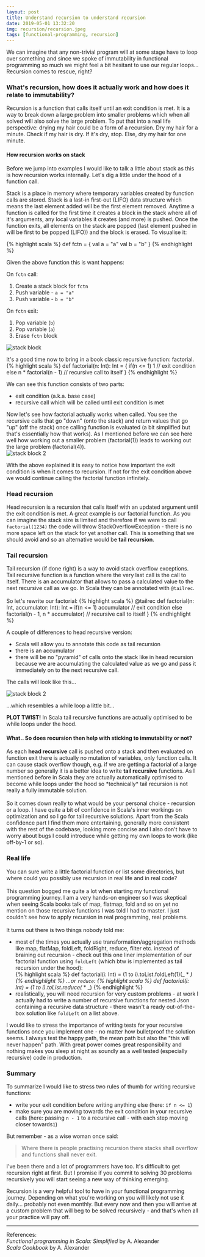 ```yaml
---
layout: post
title: Understand recursion to understand recursion
date: 2019-05-01 13:32:20
img: recursion/recursion.jpeg 
tags: [functional-programming, recursion]
---
```


 We can imagine that any non-trivial program will at some stage have to loop over something and since we spoke of immutability in functional programming so much we might feel a bit hesitant to use our regular loops... Recursion comes to rescue, right?


### What's recursion, how does it actually work and how does it relate to immutability?

Recursion is a function that calls itself until an exit condition is met. It is a way to break down a large problem into smaller problems which when all solved will also solve the large problem. To put that into a real life perspective: drying my hair could be a form of a recursion. Dry my hair for a minute. Check if my hair is dry. If it's dry, stop. Else, dry my hair for one minute.<br>

#### How recursion works on stack

Before we jump into examples I would like to talk a little about stack as this is how recursion works internally. Let's dig a little under the hood of a function call.

Stack is a place in memory where temporary variables created by function calls are stored. Stack is a last-in first-out (LIFO) data structure which means the last element added will be the first element removed. Anytime a function is called for the first time it creates a block in the stack where all of it's arguments, any local variables it creates (and more) is pushed. Once the function exits, all elements on the stack are popped (last element pushed in will be first to be popped (LIFO)) and the block is erased. To visualise it:

{% highlight scala %}
 def fctn = {
    val a = "a"
    val b = "b"
 }
{% endhighlight %}

Given the above function this is want happens:

On `fctn` call:<br>
1. Create a stack block for `fctn`<br>
1. Push variable - `a = "a"`<br>
1. Push variable - `b = "b"`<br>

On `fctn` exit:<br>
1. Pop variable (`b`)<br>
1. Pop variable (`a`)<br> 
1. Erase `fctn` block<br>

![stack block]({{site.baseurl}}/assets/img/recursion/stack.jpg)

It's a good time now to bring in a book classic recursive function: factorial.<br>
{% highlight scala %}
 def factorial(n: Int): Int = {
    if(n <= 1) 1 // exit condition
    else n * factorial(n - 1) // recursive call to itself
 }
{% endhighlight %}

We can see this function consists of two parts:
* exit condition (a.k.a. base case)
* recursive call which will be called until exit condition is met

Now let's see how factorial actually works when called. You see the recursive calls that go "down" (onto the stack) and return values that go "up" (off the stack) once calling function is evaluated (a bit simplified but that's essentially how that works). As I mentioned before we can see here well how working out a smaller problem (factorial(1)) leads to working out the large problem (factorial(4)).<br>
![stack block 2]({{site.baseurl}}/assets/img/recursion/stack2.jpg)


With the above explained it is easy to notice how important the exit condition is when it comes to recursion. If not for the exit condition above we would continue calling the factorial function infinitely. 

### Head recursion
Head recursion is a recursion that calls itself with an updated argument until the exit condition is met. A great example is our factorial function. As you can imagine the stack size is limited and therefore if we were to call `factorial(1234)` the code will throw StackOverflowException - there is no more space left on the stack for yet another call. This is something that we should avoid and so an alternative would be <b>tail recursion</b>.


### Tail recursion
Tail recursion (if done right) is a way to avoid stack overflow exceptions. Tail recursive function is a function where the very last call is the call to itself. There is an accumulator that allows to pass a calculated value to the next recursive call as we go. In Scala they can be annotated with `@tailrec`. 
<br>
<br>
So let's rewrite our factorial:
{% highlight scala %}
 @tailrec
 def factorial(n: Int, accumulator: Int): Int =
    if(n <= 1) accumulator // exit condition
    else factorial(n - 1, n * accumulator) // recursive call to itself
 }
{% endhighlight %}

A couple of differences to head recursive version:<Br>
* Scala will allow you to annotate this code as tail recursion
* there is an accumulator
* there will be no "pyramid" of calls onto the stack like in head recursion because we are accumulating the calculated value as we go and pass it immediately on to the next recursive call. <br>

The calls will look like this...

![stack block 2]({{site.baseurl}}/assets/img/recursion/stack3.jpg)

...which resembles a while loop a little bit...<br>

<b>PLOT TWIST!</b> In Scala tail recursive functions are actually optimised to be while loops under the hood.

#### What.. So does recursion then help with sticking to immutability or not?
  As each <b>head recursive</b> call is pushed onto a stack and then evaluated on function exit there is actually no mutation of variables, only function calls. It can cause stack overflow though, e.g. if we are getting a factorial of a large number so generally it is a better idea to write <b>tail recursive</b> functions. As I mentioned before in Scala they are actually automatically optimised to become while loops under the hood so \*technically\* tail recursion is not really a fully immutable solution. 
  <br><br>
  So it comes down really to what would be your personal choice - recursion or a loop. I have quite a bit of confidence in Scala's inner workings on optimization and so I go for tail recursive solutions. Apart from the Scala confidence part I find them more entertaining, generally more consistent with the rest of the codebase, looking more concise and I also don't have to worry about bugs I could introduce while getting my own loops to work (like off-by-1 or so). 

### Real life
You can sure write a little factorial function or list some directories, but where could you possibly use recursion in real life and in real code?<br><br>
This question bogged me quite a lot when starting my functional programming journey. I am a very hands-on engineer so I was skeptical when seeing Scala books talk of map, flatmap, fold and so on yet no mention on those recursive functions I was told I had to master. I just couldn't see how to apply recursion in real programming, real problems.<br><br>
It turns out there is two things nobody told me:
* most of the times you actually use transformation/aggregation methods like map, flatMap, foldLeft, foldRight, reduce, filter etc. instead of braining out recursion - check out this one liner implementation of our factorial function using `foldLeft` (which btw is implemented as tail recursion under the hood):<br>
{% highlight scala %}
def factorial(i: Int) = (1 to i).toList.foldLeft(1)(_ * _)
{% endhighlight %}
...or `reduce`:
{% highlight scala %}
def factorial(i: Int) = (1 to i).toList.reduce(_ * _)
{% endhighlight %}
* realistically, you will need recursion for very custom problems - at work I actually had to write a number of recursive functions for nested Json containing a recursive data structure - there wasn't a ready out-of-the-box solution like `foldLeft` on a list above. 

I would like to stress the importance of writing tests for your recursive functions once you implement one - no matter how bulletproof the solution seems. I always test the happy path, the mean path but also the "this will never happen" path. With great power comes great responsibility and nothing makes you sleep at night as soundly as a well tested (especially recursive) code in production.

### Summary 
To summarize I would like to stress two rules of thumb for writing recursive functions:
* write your exit condition before writing anything else (here: `if n <= 1`)
* make sure you are moving towards the exit condition in your recursive calls (here: passing `n - 1` to a recursive call - with each step moving closer towards`1`)

But remember - as a wise woman once said: 
>Where there is people practising recursion there stacks shall overflow and functions shall never exit.

I've been there and a lot of programmers have too. It's difficult to get recursion right at first. But I promise if you commit to solving 30 problems recursively you will start seeing a new way of thinking emerging.

Recursion is a very helpful tool to have in your functional programming journey. Depending on what you're working on you will likely not use it daily... probably not even monthly. But every now and then you will arrive at a custom problem that will beg to be solved recursively - and that's when all your practice will pay off. <br>

----

References:<br>
_Functional programming in Scala: Simplified_ by A. Alexander<br>
_Scala Cookbook_ by A. Alexander
